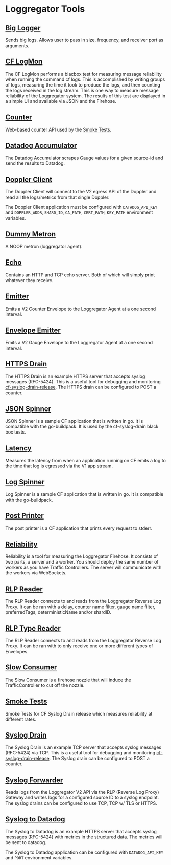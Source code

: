 # Loggregator Tools

## [Big Logger][biglogger]

Sends big logs. Allows user to pass in size, frequency, and receiver port as
arguments.

## [CF LogMon][cf-logmon]

The CF LogMon performs a blacbox test for measuring message reliability when
running the command cf logs. This is accomplished by writing groups of logs,
measuring the time it took to produce the logs, and then counting the logs
received in the log stream. This is one way to measure message reliability of
the Loggregator system. The results of this test are displayed in a simple UI
and available via JSON and the Firehose.

## [Counter][counter]

Web-based counter API used by the [Smoke Tests](#smoke-tests).

## [Datadog Accumulator][data-dog-accumulator]

The Datadog Accumulator scrapes Gauge values for a given source-id and send
the results to Datadog.

## [Doppler Client][dopplerclient]

The Doppler Client will connect to the V2 egress API of the Doppler and read
all the logs/metrics from that single Doppler.

The Doppler Client application must be configured with `DATADOG_API_KEY` and
`DOPPLER_ADDR`, `SHARD_ID`, `CA_PATH`, `CERT_PATH`, `KEY_PATH` environment
variables.

## [Dummy Metron][dummymetron]

A NOOP metron (loggregator agent).

## [Echo][echo]

Contains an HTTP and TCP echo server. Both of which will simply print whatever
they receive.

## [Emitter][emitter]

Emits a V2 Counter Envelope to the Loggregator Agent at a one second interval.

## [Envelope Emitter][envelopeemitter]

Emits a V2 Gauge Envelope to the Loggregator Agent at a one second interval.

## [HTTPS Drain][https-drain]

The HTTPS Drain is an example HTTPS server that accepts syslog messages
(RFC-5424). This is a useful tool for debugging and monitoring
[cf-syslog-drain-release][cf-syslog-drain-release].
The HTTPS drain can be configured to POST a counter.

## [JSON Spinner][jsonspinner]

JSON Spinner is a sample CF application that is written in go. It is compatible
with the go-buildpack. It is used by the cf-syslog-drain black box tests.

## [Latency][latency]

Measures the latency from when an application running on CF emits a log to the
time that log is egressed via the V1 app stream.

## [Log Spinner][logspinner]

Log Spinner is a sample CF application that is written in go. It is compatible
with the go-buildpack.

## [Post Printer][postprinter]

The post printer is a CF application that prints every request to stderr.

## [Reliability][reliability]

Reliability is a tool for measuring the Loggregator Firehose. It consists of
two parts, a server and a worker. You should deploy the same number of workers
as you have Traffic Controllers. The server will communicate with the workers
via WebSockets.

## [RLP Reader][rlpreader]

The RLP Reader connects to and reads from the Loggregator Reverse Log Proxy.
It can be ran with a delay, counter name filter, gauge name filter,
preferredTags, deterministicName and/or shardID.

## [RLP Type Reader][rlptypereader]

The RLP Reader connects to and reads from the Loggregator Reverse Log Proxy.
It can be ran with to only receive one or more different types of Envelopes.

## [Slow Consumer][slow-consumer]

The Slow Consumer is a firehose nozzle that will induce the TrafficController
to cut off the nozzle.

## [Smoke Tests][smoke-tests]

Smoke Tests for CF Syslog Drain release which measures reliability at different
rates.

## [Syslog Drain][syslog-drain]

The Syslog Drain is an example TCP server that accepts syslog messages
(RFC-5424) via TCP. This is a useful tool for debugging and monitoring
[cf-syslog-drain-release][cf-syslog-drain-release].
The Syslog drain can be configured to POST a counter.

## [Syslog Forwarder][syslog-forwarder]

Reads logs from the Loggregator V2 API via the RLP (Reverse Log Proxy) Gateway
and writes logs for a configured source ID to a syslog endpoint. The syslog
drains can be configured to use TCP, TCP w/ TLS or HTTPS.

## [Syslog to Datadog][syslog-to-datadog]

The Syslog to Datadog is an example HTTPS server that accepts syslog messages
(RFC-5424) with metrics in the structured data. The metrics will be sent to
datadog.

The Syslog to Datadog application can be configured with `DATADOG_API_KEY` and
`PORT` environment variables.

[biglogger]: https://github.com/cloudfoundry-incubator/loggregator-tools/tree/master/biglogger
[cf-logmon]: https://github.com/cloudfoundry-incubator/cf-logmon
[cf-syslog-drain-release]: https://github.com/cloudfoundry/cf-syslog-drain-release
[counter]: https://github.com/cloudfoundry-incubator/loggregator-tools/tree/master/counter
[data-dog-accumulator]: https://github.com/cloudfoundry-incubator/loggregator-tools/tree/master/experimental/data-dog-accumulator
[dopplerclient]: https://github.com/cloudfoundry-incubator/loggregator-tools/tree/master/dopplerclient
[dummymetron]: https://github.com/cloudfoundry-incubator/loggregator-tools/tree/master/dummymetron
[echo]: https://github.com/cloudfoundry-incubator/loggregator-tools/tree/master/echo
[emitter]: https://github.com/cloudfoundry-incubator/loggregator-tools/tree/master/emitter
[envelopeemitter]: https://github.com/cloudfoundry-incubator/loggregator-tools/tree/master/envelopeemitter
[https-drain]: https://github.com/cloudfoundry-incubator/loggregator-tools/tree/master/https_drain
[jsonspinner]: https://github.com/cloudfoundry-incubator/loggregator-tools/tree/master/jsonspinner
[latency]: https://github.com/cloudfoundry-incubator/loggregator-tools/tree/master/latency
[logspinner]: https://github.com/cloudfoundry-incubator/loggregator-tools/tree/master/logspinner
[postprinter]: https://github.com/cloudfoundry-incubator/loggregator-tools/tree/master/postprinter
[reliability]: https://github.com/cloudfoundry-incubator/loggregator-tools/tree/master/reliability
[rlpreader]: https://github.com/cloudfoundry-incubator/loggregator-tools/tree/master/rlpreader
[rlptypereader]: https://github.com/cloudfoundry-incubator/loggregator-tools/tree/master/rlptypereader
[slow-consumer]: https://github.com/cloudfoundry-incubator/loggregator-tools/tree/master/slow_consumer
[smoke-tests]: https://github.com/cloudfoundry-incubator/loggregator-tools/tree/master/smoke_tests
[syslog-drain]: https://github.com/cloudfoundry-incubator/loggregator-tools/tree/master/syslog_drain
[syslog-forwarder]: https://github.com/cloudfoundry-incubator/loggregator-tools/tree/master/syslog-forwarder
[syslog-to-datadog]: https://github.com/cloudfoundry-incubator/loggregator-tools/tree/master/syslog_to_datadog
